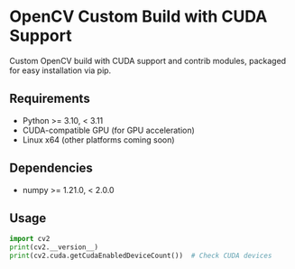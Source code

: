 # OpenCV Custom Build with CUDA Support

Custom OpenCV build with CUDA support and contrib modules, packaged for easy installation via pip.


## Requirements

- Python >= 3.10, < 3.11
- CUDA-compatible GPU (for GPU acceleration)
- Linux x64 (other platforms coming soon)

## Dependencies

- numpy >= 1.21.0, < 2.0.0

## Usage

```python
import cv2
print(cv2.__version__)
print(cv2.cuda.getCudaEnabledDeviceCount())  # Check CUDA devices
```